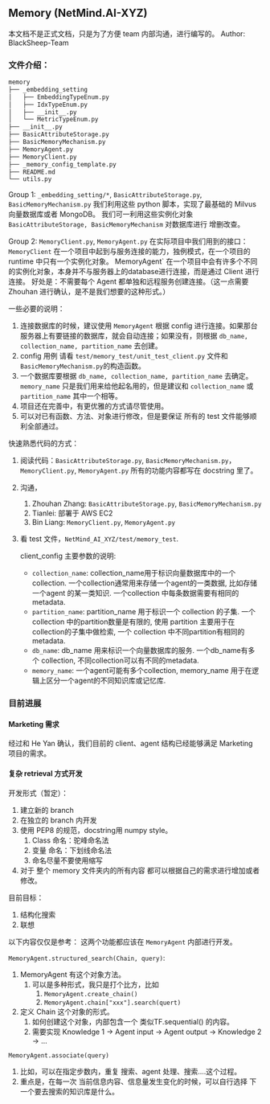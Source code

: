 ## Memory (NetMind.AI-XYZ)

本文档不是正式文档，只是为了方便 team 内部沟通，进行编写的。
Author: BlackSheep-Team

### 文件介绍：

```bash
memory
├── _embedding_setting
│   ├── EmbeddingTypeEnum.py
│   ├── IdxTypeEnum.py
│   ├── __init__.py
│   └── MetricTypeEnum.py
├── __init__.py
├── BasicAttributeStorage.py
├── BasicMemoryMechanism.py
├── MemoryAgent.py
├── MemoryClient.py
├── _memory_config_template.py
├── README.md
└── utils.py
```

Group 1:
`_embedding_setting/*`, `BasicAttributeStorage.py`, `BasicMemoryMechanism.py`
我们利用这些 python 脚本，实现了最基础的 Milvus 向量数据库或者 MongoDB。
我们可一利用这些实例化对象 `BasicAttributeStorage, BasicMemoryMechanism` 对数据库进行 增删改查。

Group 2:
`MemoryClient.py`, `MemoryAgent.py`
在实际项目中我们用到的接口：
`MemoryClient` 在一个项目中起到与服务连接的能力，独例模式，在一个项目的 runtime 中只有一个实例化对象。
MemoryAgent` 在一个项目中会有许多个不同的实例化对象，本身并不与服务器上的database进行连接，而是通过 Client 进行连接。
好处是：不需要每个 Agent 都单独和远程服务创建连接。（这一点需要 Zhouhan 进行确认，是不是我们想要的这种形式。）

一些必要的说明：
1. 连接数据库的时候，建议使用 `MemoryAgent` 根据 config 进行连接。如果那台服务器上有要链接的数据库，就会自动连接；如果没有，则根据 `db_name, collection_name, partition_name` 去创建。
2. config 用例 请看 `test/memory_test/unit_test_client.py` 文件和 `BasicMemoryMechanism.py`的构造函数。
3. 一个数据库要根据 `db_name, collection_name, partition_name` 去确定。 `memory_name` 只是我们用来给他起名用的，但是建议和 `collection_name` 或 `partition_name` 其中一个相等。 
4. 项目还在完善中，有更优雅的方式请尽管使用。
4. 可以对已有函数、方法、对象进行修改，但是要保证 所有的 test 文件能够顺利全部通过。

快速熟悉代码的方式：
1. 阅读代码：`BasicAttributeStorage.py`, `BasicMemoryMechanism.py`，`MemoryClient.py`, `MemoryAgent.py` 所有的功能内容都写在 docstring 里了。
2. 沟通，
   1. Zhouhan Zhang: `BasicAttributeStorage.py`, `BasicMemoryMechanism.py`
   2. Tianlei: 部署于 AWS EC2
   3. Bin Liang: `MemoryClient.py`, `MemoryAgent.py`
3. 看 test 文件，`NetMind_AI_XYZ/test/memory_test`.
   
    client_config 主要参数的说明:
     - `collection_name`: collection_name用于标识向量数据库中的一个collection. 一个collection通常用来存储一个agent的一类数据, 比如存储一个agent 的某一类知识. 一个collection 中每条数据需要有相同的metadata.
     - `partition_name`: partition_name 用于标识一个 collection 的子集. 一个collection 中的partition数量是有限的, 使用 partition 主要用于在collection的子集中做检索, 一个 collection 中不同partition有相同的metadata.
     - `db_name`: db_name 用来标识一个向量数据库的服务. 一个db_name有多个 collection, 不同collection可以有不同的metadata.
     - `memory_name`: 一个agent可能有多个collection, memory_name 用于在逻辑上区分一个agent的不同知识库或记忆库.

### 目前进展

#### Marketing 需求

经过和 He Yan 确认，我们目前的 client、agent 结构已经能够满足 Marketing 项目的需求。

#### 复杂 retrieval 方式开发

开发形式（暂定）：
1. 建立新的 branch
2. 在独立的 branch 内开发
3. 使用 PEP8 的规范，docstring用 numpy style。
   1. Class 命名：驼峰命名法
   2. 变量 命名：下划线命名法
   3. 命名尽量不要使用缩写
4. 对于 整个 memory 文件夹内的所有内容 都可以根据自己的需求进行增加或者修改。

目前目标：

1. 结构化搜索
2. 联想

以下内容仅仅是参考：
这两个功能都应该在 `MemoryAgent` 内部进行开发。

`MemoryAgent.structured_search(Chain, query)`:
1. MemoryAgent 有这个对象方法。
   1. 可以是多种形式，我只是打个比方，比如 
      1. `MemoryAgent.create_chain()`
      2. `MemoryAgent.chain["xxx"].search(quert)`
2. 定义 Chain 这个对象的形式。
   1. 如何创建这个对象，内部包含一个 类似TF.sequential() 的内容。
   2. 需要实现 Knowledge 1 -> Agent input -> Agent output -> Knowledge 2 -> ...

`MemoryAgent.associate(query)`
1. 比如，可以在指定步数内，重复 搜索、agent 处理、搜索....这个过程。
2. 重点是，在每一次 当前信息内容、信息量发生变化的时候，可以自行选择 下一个要去搜索的知识库是什么。

